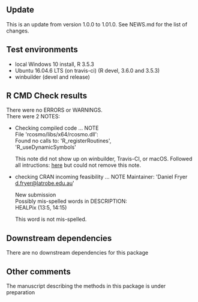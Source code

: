 ## Update
This is an update from version 1.0.0 to 1.01.0. See NEWS.md for 
the list of changes.


## Test environments

* local Windows 10 install, R 3.5.3
* Ubuntu 16.04.6 LTS (on travis-ci) (R devel, 3.6.0 and 3.5.3)
* winbuilder (devel and release)

## R CMD Check results
There were no ERRORS or WARNINGS.  
There were 2 NOTES:  


* Checking compiled code ... NOTE  
  File 'rcosmo/libs/x64/rcosmo.dll':  
    Found no calls to: 'R_registerRoutines',  
    'R_useDynamicSymbols'
    
    This note did not show up on winbuilder, Travis-CI, 
    or macOS. Followed all intructions: [here](https://stackoverflow.com/questions/42313373/r-cmd-check-note-found-no-calls-to-r-registerroutines-r-usedynamicsymbols) but could not remove this note.


* checking CRAN incoming feasibility ... NOTE
Maintainer: 'Daniel Fryer <d.fryer@latrobe.edu.au>' 
    
    New submission    
    Possibly mis-spelled words in DESCRIPTION:    
    HEALPix (13:5, 14:15)    
    
    This word is not mis-spelled.


## Downstream dependencies
There are no downstream dependencies for this package


## Other comments
The manuscript describing the methods in this package is under preparation

